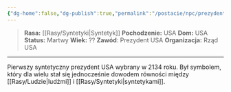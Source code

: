 ```yaml
---
{"dg-home":false,"dg-publish":true,"permalink":"/postacie/npc/prezydent-aur-14-s6-e2/","dgPassFrontmatter":true}
---
```


> **Rasa:** [[Rasy/Syntetyki\|Syntetyk]]
> **Pochodzenie:** USA
> **Dom:** USA
> **Status:** Martwy
> **Wiek:** ??
> **Zawód**: Prezydent USA
> **Organizacja:** Rząd USA

---

Pierwszy syntetyczny prezydent USA wybrany w 2134 roku. Był symbolem, który dla wielu stał się jednocześnie dowodem równości między [[Rasy/Ludzie\|ludźmi]] i [[Rasy/Syntetyki\|syntetykami]].